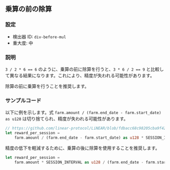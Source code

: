 
## 乗算の前の除算

### 設定

* 検出器 ID: `div-before-mul`
* 重大度: 中

### 説明

`3 / 2 * 6 == 6` のように、乗算の前に除算を行うと、`3 * 6 / 2 == 9` と比較して異なる結果になります。これにより、精度が失われる可能性があります。

除算の前に乗算を行うことを推奨します。

### サンプルコード

以下に例を示します。式 `farm.amount / (farm.end_date - farm.start_date) as u128` は切り捨てられ、精度が失われる可能性があります。

```rust
// https://github.com/linear-protocol/LiNEAR/blob/fdbacc68c98205cba9f42c130d464ab3114257b6/contracts/linear/src/farm.rs#L125
let reward_per_session =
    farm.amount / (farm.end_date - farm.start_date) as u128 * SESSION_INTERVAL as u128;
```

精度の低下を軽減するために、乗算の後に除算を使用することを推奨します。

```rust
let reward_per_session =
    farm.amount * SESSION_INTERVAL as u128 / (farm.end_date - farm.start_date) as u128;
```
